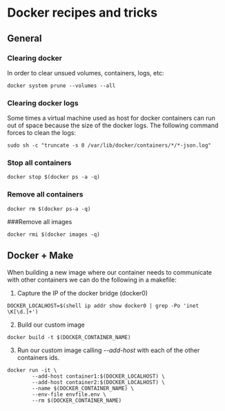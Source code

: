 # Docker recipes and tricks

## General

### Clearing docker

In order to clear unsued volumes, containers, logs, etc:
```
docker system prune --volumes --all
```

### Clearing docker logs

Some times a virtual machine used as host for docker containers can run out of space because the size of the docker logs. The following command forces to clean the logs:
```
sudo sh -c "truncate -s 0 /var/lib/docker/containers/*/*-json.log"
```

### Stop all containers

```
docker stop $(docker ps -a -q)
```

### Remove all containers
```
docker rm $(docker ps-a -q)
```

###Remove all images
```
docker rmi $(docker images -q)
```

## Docker + Make
When building a new image where our container needs to communicate with other containers we can do the following in a makefile:

1. Capture the IP of the docker bridge (docker0)
```
DOCKER_LOCALHOST=$(shell ip addr show docker0 | grep -Po 'inet \K[\d.]+')
```
2. Build our custom image
```
docker build -t $(DOCKER_CONTAINER_NAME)
```
3. Run our custom image calling *--add-host* with each of the other containers ids.
```
docker run -it \
	    --add-host container1:$(DOCKER_LOCALHOST) \
	    --add-host container2:$(DOCKER_LOCALHOST) \
	    --name $(DOCKER_CONTAINER_NAME) \
	    --env-file envfile.env \
	    --rm $(DOCKER_CONTAINER_NAME)
```
